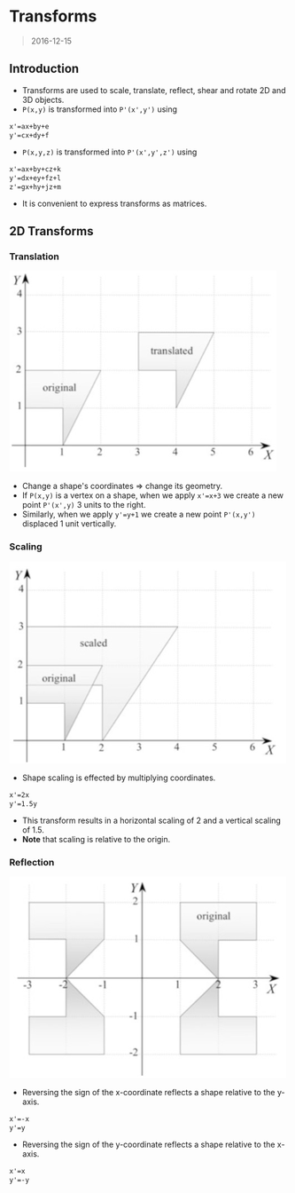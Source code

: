 # Transforms
> 2016-12-15

## Introduction
- Transforms are used to scale, translate, reflect, shear and rotate 2D and 3D
  objects.
- `P(x,y)` is transformed into `P'(x',y')` using
```
x'=ax+by+e
y'=cx+dy+f
```
- `P(x,y,z)` is transformed into `P'(x',y',z')` using
```
x'=ax+by+cz+k
y'=dx+ey+fz+l
z'=gx+hy+jz+m
```
- It is convenient to express transforms as matrices.

## 2D Transforms

### Translation
![2D Translation](images/2d-translation.jpg)
- Change a shape's coordinates => change its geometry.
- If `P(x,y)` is a vertex on a shape, when we apply `x'=x+3` we create a new
  point `P'(x',y)` 3 units to the right.
- Similarly, when we apply `y'=y+1` we create a new point `P'(x,y')` displaced
  1 unit vertically.

### Scaling
![2D Scaling](images/2d-scaling.jpg)
- Shape scaling is effected by multiplying coordinates.
```
x'=2x
y'=1.5y
```
- This transform results in a horizontal scaling of 2 and a vertical scaling of
  1.5.
- **Note** that scaling is relative to the origin.

### Reflection
![2D Reflection](images/2d-reflection.jpg)
- Reversing the sign of the x-coordinate reflects a shape relative to the
  y-axis.
```
x'=-x
y'=y
```
- Reversing the sign of the y-coordinate reflects a shape relative to the
  x-axis.
```
x'=x
y'=-y
```
